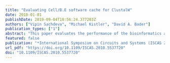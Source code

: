 ```yaml
---
title: "Evaluating Cell/B.E software cache for ClustalW"
date: 2010-01-01
publishDate: 2019-09-04T10:56:24.377203Z
authors: ["Vipin Sachdeva", "Michael Kistler", "David A. Bader"]
publication_types: ["1"]
abstract: "This paper evaluates the performance of the bioinformatics application ClustalW developed on Cell Broadband Engine(TM) (Cell/B.E.) using a software data cache for SPEs, instead of explicit DMA transfers. The software cache of the SPEs, once it has been configured, provides the capability to access main memory with data-transfer functions that override the need for DMA commands. ClustalW exhibits high spatial locality but little temporal locality. We compare performance of ClustalW with a previous version that uses explicit DMA transfers as a means of communication with the system memory, and provide analysis and results of our comparison"
featured: false
publication: "*International Symposium on Circuits and Systems (ISCAS 2010), May 30 - June 2, 2010, Paris, France*"
url_pdf: "https://doi.org/10.1109/ISCAS.2010.5537720"
doi: "10.1109/ISCAS.2010.5537720"
---
```


